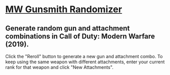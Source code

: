 # [MW Gunsmith Randomizer](mwgunsmith.herokuapp.com)

## Generate random gun and attachment combinations in Call of Duty: Modern Warfare (2019).

Click the "Reroll" button to generate a new gun and attachment combo. To keep using the same weapon with different attachments, enter your current rank for that weapon and click "New Attachments".